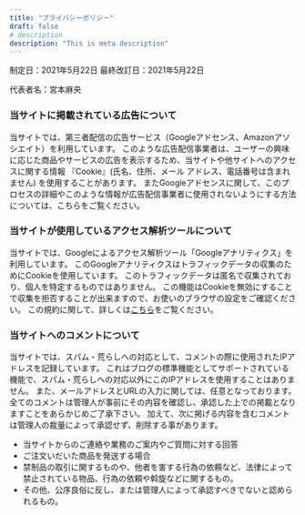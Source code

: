 ```yaml
---
title: "プライバシーポリシー"
draft: false
# description
description: "This is meta description"
---
```


制定日：2021年5月22日
最終改訂日：2021年5月22日

代表者名：宮本麻央

### 当サイトに掲載されている広告について
当サイトでは、第三者配信の広告サービス（Googleアドセンス、Amazonアソシエイト）を利用しています。
このような広告配信事業者は、ユーザーの興味に応じた商品やサービスの広告を表示するため、当サイトや他サイトへのアクセスに関する情報 『Cookie』(氏名、住所、メール アドレス、電話番号は含まれません) を使用することがあります。
またGoogleアドセンスに関して、このプロセスの詳細やこのような情報が広告配信事業者に使用されないようにする方法については、こちらをご覧ください。

### 当サイトが使用しているアクセス解析ツールについて
当サイトでは、Googleによるアクセス解析ツール「Googleアナリティクス」を利用しています。
このGoogleアナリティクスはトラフィックデータの収集のためにCookieを使用しています。
このトラフィックデータは匿名で収集されており、個人を特定するものではありません。
この機能はCookieを無効にすることで収集を拒否することが出来ますので、お使いのブラウザの設定をご確認ください。
この規約に関して、詳しくは<a href="https://marketingplatform.google.com/about/analytics/terms/jp/" target="_blank">こちら</a>をご覧ください。

### 当サイトへのコメントについて
当サイトでは、スパム・荒らしへの対応として、コメントの際に使用されたIPアドレスを記録しています。
これはブログの標準機能としてサポートされている機能で、スパム・荒らしへの対応以外にこのIPアドレスを使用することはありません。
また、メールアドレスとURLの入力に関しては、任意となっております。
全てのコメントは管理人が事前にその内容を確認し、承認した上での掲載となりますことをあらかじめご了承下さい。
加えて、次に掲げる内容を含むコメントは管理人の裁量によって承認せず、削除する事があります。

* 当サイトからのご連絡や業務のご案内やご質問に対する回答
* ご注文いだいた商品を発送する場合
* 禁制品の取引に関するものや、他者を害する行為の依頼など、法律によって禁止されている物品、行為の依頼や斡旋などに関するもの。
* その他、公序良俗に反し、または管理人によって承認すべきでないと認められるもの。
